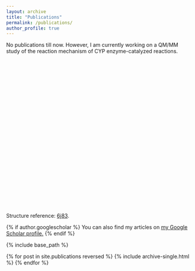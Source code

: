 ```yaml
---
layout: archive
title: "Publications"
permalink: /publications/
author_profile: true
---
```


No publications till now. However, I am currently working on a QM/MM study of the reaction mechanism of CYP enzyme-catalyzed reactions.

<script src="https://3Dmol.csb.pitt.edu/build/3Dmol-min.js"></script>

<div id="container-01" class="mol-container"></div>

<script>
var getUrl = window.location;
var baseUrl = getUrl .protocol + "//" + getUrl.host + "/" + getUrl.pathname.split('/')[1];
let element = $('#container-01');
let config = {};
let viewer = $3Dmol.createViewer( element, config );
let pdbUri = "{{ site.baseurl}}/files/pdb/6j83.pdb";
jQuery.ajax( pdbUri, { 
  success: function(data) {
    let v = viewer;
    v.addModel( data, "pdb" );
    v.setStyle({chain: 'A'}, {cartoon: {color: 'spectrum'}});
    v.setStyle({resn: ["HEM", "B9R"]}, {stick: {}});
    v.setStyle({resi: "347"}, {cartoon: {color: 'spectrum'}, stick: {}});
    v.setStyle({resi: "592"}, {stick: {}});
    v.zoomTo();
    v.render();
  },
  error: function(hdr, status, err) {
    console.error( "Failed to load PDB " + pdbUri + ": " + err );
  },
});
</script>

<style>
.mol-container {
  width: 100%;
  height: 400px;
  position: relative;
}
</style>

Structure reference: [6j83](https://www.rcsb.org/structure/6J83).


{% if author.googlescholar %}
  You can also find my articles on <u><a href="{{author.googlescholar}}">my Google Scholar profile</a>.</u>
{% endif %}

{% include base_path %}

{% for post in site.publications reversed %}
  {% include archive-single.html %}
{% endfor %}
